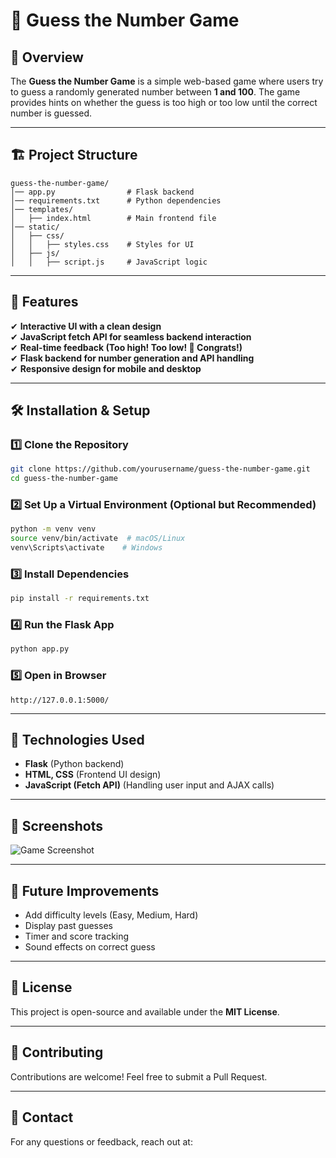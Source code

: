 # 🎯 Guess the Number Game

## 📌 Overview
The **Guess the Number Game** is a simple web-based game where users try to guess a randomly generated number between **1 and 100**. The game provides hints on whether the guess is too high or too low until the correct number is guessed.

---

## 🏗️ Project Structure
```
guess-the-number-game/
│── app.py                # Flask backend
│── requirements.txt      # Python dependencies
│── templates/
│   ├── index.html        # Main frontend file
│── static/
│   ├── css/
│   │   ├── styles.css    # Styles for UI
│   ├── js/
│   │   ├── script.js     # JavaScript logic
```

---

## 🚀 Features
✔ **Interactive UI with a clean design**  
✔ **JavaScript fetch API for seamless backend interaction**  
✔ **Real-time feedback (Too high! Too low! 🎉 Congrats!)**  
✔ **Flask backend for number generation and API handling**  
✔ **Responsive design for mobile and desktop**  

---

## 🛠️ Installation & Setup

### 1️⃣ Clone the Repository
```bash
git clone https://github.com/yourusername/guess-the-number-game.git
cd guess-the-number-game
```

### 2️⃣ Set Up a Virtual Environment (Optional but Recommended)
```bash
python -m venv venv
source venv/bin/activate  # macOS/Linux
venv\Scripts\activate    # Windows
```

### 3️⃣ Install Dependencies
```bash
pip install -r requirements.txt
```

### 4️⃣ Run the Flask App
```bash
python app.py
```

### 5️⃣ Open in Browser
```
http://127.0.0.1:5000/
```

---

## 🔧 Technologies Used
- **Flask** (Python backend)
- **HTML, CSS** (Frontend UI design)
- **JavaScript (Fetch API)** (Handling user input and AJAX calls)

---

## 📸 Screenshots
![Game Screenshot](https://via.placeholder.com/800x400?text=Guess+the+Number+Game)

---

## 📌 Future Improvements
- Add difficulty levels (Easy, Medium, Hard)
- Display past guesses
- Timer and score tracking
- Sound effects on correct guess

---

## 📜 License
This project is open-source and available under the **MIT License**.

---

## 🤝 Contributing
Contributions are welcome! Feel free to submit a Pull Request.

---

## 📧 Contact
For any questions or feedback, reach out at: 

